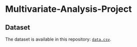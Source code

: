 # Multivariate-Analysis-Project

## Dataset
The dataset is available in this repository: [`data.csv`]().
